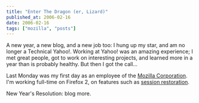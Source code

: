 ```yaml
---
title: "Enter The Dragon (er, Lizard)"
published_at: 2006-02-16
date: 2006-02-16
tags: ["mozilla", "posts"]
---
```

A new year, a new blog, and a new job too: I hung up my star, and am no longer a Technical Yahoo!. Working at Yahoo! was an amazing experience; I met great people, got to work on interesting projects, and learned more in a year than is probably healthy. But then I got the call...

Last Monday was my first day as an employee of the [Mozilla Corporation](http://www.mozilla.com "Mozilla Corporation"). I'm working full-time on Firefox 2, on features such as [session restoration](http://wiki.mozilla.org/Session_Restore).

New Year's Resolution: blog more.